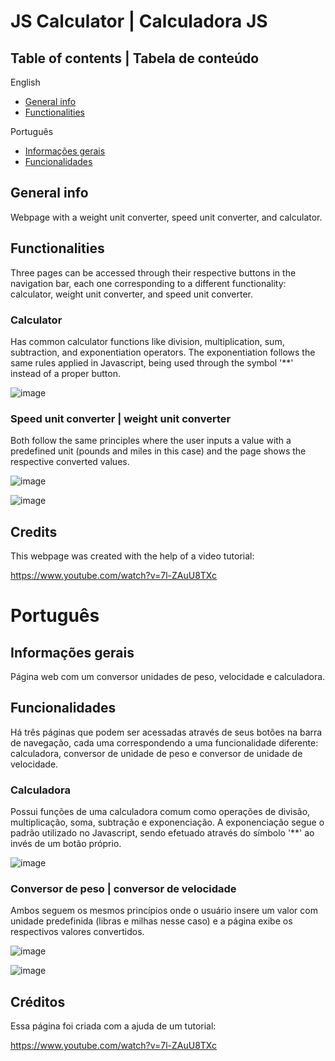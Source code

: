 # JS Calculator | Calculadora JS

## Table of contents | Tabela de conteúdo

English

* [General info](#general-info)
* [Functionalities](#functionalities)

Português

* [Informações gerais](#informações-gerais)
* [Funcionalidades](#funcionalidades)

## General info

Webpage with a weight unit converter, speed unit converter, and calculator.

## Functionalities

Three pages can be accessed through their respective buttons in the navigation bar, each one corresponding to a 
different functionality: calculator, weight unit converter, and speed unit converter.

### Calculator

Has common calculator functions like division, multiplication, sum, subtraction, and exponentiation operators.
The exponentiation follows the same rules applied in Javascript, being used through the symbol '**' instead of a
proper button.

![image](https://user-images.githubusercontent.com/56042071/184146768-e6cc8ee8-f583-450d-a160-1fad1e7405b2.png)

### Speed unit converter | weight unit converter

Both follow the same principles where the user inputs a value with a predefined unit (pounds and miles in this case) and the page
shows the respective converted values.

![image](https://user-images.githubusercontent.com/56042071/184147672-6931f9c4-4fd9-4575-9af5-466910edb7b6.png)

![image](https://user-images.githubusercontent.com/56042071/184148046-a11b0963-2412-47c9-97b1-e32bef3cb6f0.png)

## Credits

This webpage was created with the help of a video tutorial:

https://www.youtube.com/watch?v=7l-ZAuU8TXc

# Português

## Informações gerais

Página web com um conversor unidades de peso, velocidade e calculadora.

## Funcionalidades

Há três páginas que podem ser acessadas através de seus botões na barra de navegação, cada uma correspondendo 
a uma funcionalidade diferente: calculadora, conversor de unidade de peso e conversor de unidade de velocidade.

### Calculadora

Possui funções de uma calculadora comum como operações de divisão, multiplicação, soma, subtração e exponenciação.
A exponenciação segue o padrão utilizado no Javascript, sendo efetuado através do símbolo '**' ao invés de um botão 
próprio.

![image](https://user-images.githubusercontent.com/56042071/184146768-e6cc8ee8-f583-450d-a160-1fad1e7405b2.png)

### Conversor de peso | conversor de velocidade

Ambos seguem os mesmos princípios onde o usuário insere um valor com unidade predefinida (libras e milhas nesse caso) e a página exibe
os respectivos valores convertidos.

![image](https://user-images.githubusercontent.com/56042071/184147672-6931f9c4-4fd9-4575-9af5-466910edb7b6.png)

![image](https://user-images.githubusercontent.com/56042071/184148046-a11b0963-2412-47c9-97b1-e32bef3cb6f0.png)

## Créditos

Essa página foi criada com a ajuda de um tutorial:

https://www.youtube.com/watch?v=7l-ZAuU8TXc
